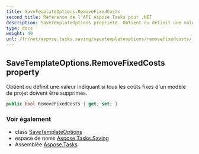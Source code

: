 ```yaml
---
title: SaveTemplateOptions.RemoveFixedCosts
second_title: Référence de l'API Aspose.Tasks pour .NET
description: SaveTemplateOptions propriété. Obtient ou définit une valeur indiquant si tous les coûts fixes dun modèle de projet doivent être supprimés.
type: docs
weight: 40
url: /fr/net/aspose.tasks.saving/savetemplateoptions/removefixedcosts/
---
```

## SaveTemplateOptions.RemoveFixedCosts property

Obtient ou définit une valeur indiquant si tous les coûts fixes d'un modèle de projet doivent être supprimés.

```csharp
public bool RemoveFixedCosts { get; set; }
```

### Voir également

* class [SaveTemplateOptions](../)
* espace de noms [Aspose.Tasks.Saving](../../savetemplateoptions/)
* Assemblée [Aspose.Tasks](../../../)


